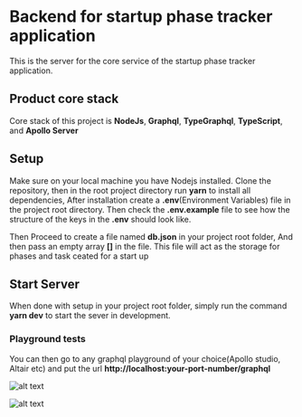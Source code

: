 # Backend for startup phase tracker application

This is the server for the core service of the startup phase tracker application.

## Product core stack

Core stack of this project is **NodeJs**, **Graphql**, **TypeGraphql**, **TypeScript**, and **Apollo Server**

## Setup

Make sure on your local machine you have Nodejs installed. Clone the repository, then in the root project directory run **yarn** to install all dependencies, After installation create a **.env**(Environment Variables) file in the project root directory. Then check the **.env.example** file to see how the structure of the keys in the **.env** should look like.

Then Proceed to create a file named **db.json** in your project root folder, And then pass an empty array **[]** in the file. This file will act as the storage
for phases and task ceated for a start up

## Start Server

When done with setup in your project root folder, simply run the command **yarn dev** to start the sever in development.

### Playground tests

You can then go to any graphql playground of your choice(Apollo studio, Altair etc) and put the url **http://localhost:your-port-number/graphql**

![alt text](https://res.cloudinary.com/greatchinex/image/upload/v1649249186/startuptasks.png)

![alt text](https://res.cloudinary.com/greatchinex/image/upload/v1649249186/fetchtasks.png)
